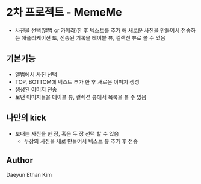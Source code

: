 # 2차 프로젝트 - MemeMe
- 사진을 선택(앨범 or 카메라)한 후 텍스트를 추가 해 새로운 사진을 만들어서 전송하는 애플리케이션
또, 전송된 기록을 테이블 뷰, 컬렉션 뷰로 볼 수 있음

## 기본기능
- 앨범에서 사진 선택
- TOP, BOTTOM에 텍스트 추가 한 후 새로운 이미지 생성
- 생성된 이미지 전송
- 보낸 이미지들을 테이블 뷰, 컬렉션 뷰에서 목록을 볼 수 있음

## 나만의 kick
- 보내는 사진을 한 장, 혹은 두 장 선택 할 수 있음
    * 두장의 사진을 새로 만들어서 텍스트 뷰 추가 후 전송 

## Author
Daeyun Ethan Kim
